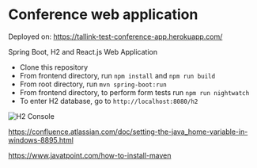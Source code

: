 # Conference web application

Deployed on: https://tallink-test-conference-app.herokuapp.com/

Spring Boot, H2 and React.js Web Application
- Clone this repository
- From frontend directory, run ```npm install``` and ```npm run build```
- From root directory, run ```mvn spring-boot:run```
- From frontend directory, to perform form tests run ```npm run nightwatch```
- To enter H2 database, go to ```http://localhost:8080/h2```

![H2 Console](https://i.ibb.co/RPKmTB7/h2-Console.png)

https://confluence.atlassian.com/doc/setting-the-java_home-variable-in-windows-8895.html

https://www.javatpoint.com/how-to-install-maven

